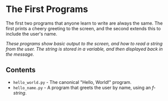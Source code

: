 # The First Programs

The first two programs that anyone learn to write are always the same. The first prints a 
cheery greeting to the screen, and the second extends this to include the user's name.

_These programs show basic output to the screen, and how to read a string from the user. The string
is stored in a variable, and then displayed back in the message._

## Contents

- `hello_world.py` - The canonical "Hello, World!" program.
- `hello_name.py` - A program that greets the user by name, using an _f-string_.
